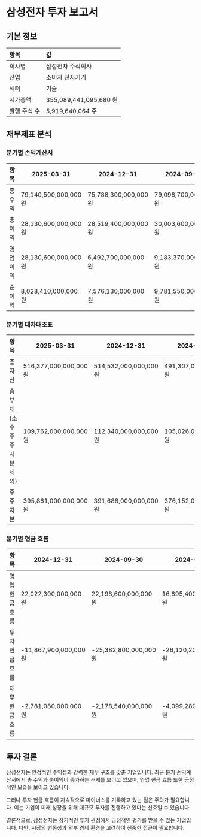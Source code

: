 # 삼성전자 투자 보고서

## 기본 정보
| 항목                | 값                          |
|:------------------|:----------------------------|
| 회사명            | 삼성전자 주식회사           |
| 산업              | 소비자 전자기기            |
| 섹터              | 기술                        |
| 시가총액          | 355,089,441,095,680 원      |
| 발행 주식 수      | 5,919,640,064 주            |

## 재무제표 분석

### 분기별 손익계산서
| 항목              | 2025-03-31       | 2024-12-31       | 2024-09-30       | 2024-06-30       | 2024-03-31       | 2023-12-31       | 2023-09-30       |
|:-----------------|------------------|------------------|------------------|------------------|------------------|------------------|------------------|
| 총 수익          | 79,140,500,000,000 원 | 75,788,300,000,000 원 | 79,098,700,000,000 원 | 74,068,300,000,000 원 | 71,915,600,000,000 원 | -                | -                |
| 총 이익          | 28,130,600,000,000 원 | 28,519,400,000,000 원 | 30,003,600,000,000 원 | 29,756,300,000,000 원 | 26,029,300,000,000 원 | -                | -                |
| 영업 이익        | 28,130,600,000,000 원 | 6,492,700,000,000 원  | 9,183,370,000,000 원 | 10,443,900,000,000 원 | 6,606,010,000,000 원 | -                | -                |
| 순이익           | 8,028,410,000,000 원  | 7,576,130,000,000 원  | 9,781,550,000,000 원 | 9,642,650,000,000 원 | 6,621,030,000,000 원 | -                | -                |

### 분기별 대차대조표
| 항목                                   | 2025-03-31       | 2024-12-31       | 2024-09-30       | 2024-06-30       | 2024-03-31       | 2023-12-31       | 2023-09-30       |
|:--------------------------------------|------------------|------------------|------------------|------------------|------------------|------------------|------------------|
| 총 자산                               | 516,377,000,000,000 원 | 514,532,000,000,000 원 | 491,307,000,000,000 원 | 485,758,000,000,000 원 | 470,900,000,000,000 원 | -                | -                |
| 총 부채 (소수주주 지분 제외)         | 109,762,000,000,000 원 | 112,340,000,000,000 원 | 105,026,000,000,000 원 | 102,231,000,000,000 원 | 98,983,700,000,000 원 | -                | -                |
| 주주 자본                             | 395,861,000,000,000 원 | 391,688,000,000,000 원 | 376,152,000,000,000 원 | 373,670,000,000,000 원 | 362,315,000,000,000 원 | -                | -                |

### 분기별 현금 흐름
| 항목                     | 2024-12-31       | 2024-09-30       | 2024-06-30       | 2024-03-31       | 2023-12-31       | 2023-09-30       |
|:------------------------|------------------|------------------|------------------|------------------|------------------|------------------|
| 영업 현금 흐름         | 22,022,300,000,000 원 | 22,198,600,000,000 원 | 16,895,400,000,000 원 | 11,866,300,000,000 원 | 19,945,200,000,000 원 | -                |
| 투자 현금 흐름         | -11,867,900,000,000 원 | -25,382,800,000,000 원 | -26,120,200,000,000 원 | -22,010,800,000,000 원 | -24,522,100,000,000 원 | -                |
| 재무 현금 흐름         | -2,781,080,000,000 원 | -2,178,540,000,000 원 | -4,099,280,000,000 원 | 1,261,660,000,000 원 | 125,378,000,000 원 | -                |

## 투자 결론
삼성전자는 안정적인 수익성과 강력한 재무 구조를 갖춘 기업입니다. 최근 분기 손익계산서에서 총 수익과 순이익이 증가하는 추세를 보이고 있으며, 영업 현금 흐름 또한 긍정적인 모습을 보이고 있습니다. 

그러나 투자 현금 흐름이 지속적으로 마이너스를 기록하고 있는 점은 주의가 필요합니다. 이는 기업이 미래 성장을 위해 대규모 투자를 진행하고 있다는 신호일 수 있습니다. 

결론적으로, 삼성전자는 장기적인 투자 관점에서 긍정적인 평가를 받을 수 있는 기업입니다. 다만, 시장의 변동성과 외부 경제 환경을 고려하여 신중한 접근이 필요합니다.